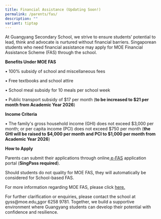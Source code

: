 ```yaml
---
title: Financial Assistance (Updating Soon!)
permalink: /parents/fas/
description: ""
variant: tiptap
---
```

<p>At Guangyang Secondary School, we strive to ensure students’ potential
to lead, think and advocate is nurtured without financial barriers. Singaporean
students who need financial assistance may apply for MOE Financial Assistance
Scheme (FAS) through the school.</p>
<p><strong>Benefits Under MOE FAS</strong>
</p>
<p>• 100% subsidy of school and miscellaneous fees</p>
<p>• Free textbooks and school attire</p>
<p>• School meal subsidy for 10 meals per school week</p>
<p>• Public transport subsidy of $17 per month (<strong>to be increased to $21 per month from Academic Year 2026</strong>)</p>
<p><strong>Income Criteria</strong>
</p>
<p>• The family's gross household income (GHI) does not exceed $3,000 per
month; or per capita income (PCI) does not exceed $750 per month (<strong>the GHI will be raised to $4,000 per month and PCI to $1,000 per month from Academic Year 2026</strong>)</p>
<p><strong>How to Apply</strong>
</p>
<p>Parents can submit their applications through online<a href="https://form.gov.sg/68b7e92465cd36be287889c6" rel="noopener noreferrer nofollow" target="_blank">&nbsp;e-FAS</a>&nbsp;application
portal (<strong>SingPass required</strong>).</p>
<p>Should students do not quality for MOE FAS, they will automatically be
considered for School-based FAS.</p>
<p>For more information regarding MOE FAS, please click&nbsp;<a href="https://www.moe.gov.sg/financial-matters/financial-assistance" rel="noopener noreferrer nofollow" target="_blank">here.</a>
</p>
<p>For further clarification or enquiries, please contact the school at&nbsp;
<a rel="noopener noreferrer nofollow" target="_blank">gyss@moe.edu</a><a href="mailto:gyss@moe.edu.sg" rel="noopener noreferrer nofollow" target="_blank">.sg</a>or 6258 9781. Together, we build a
supportive environment where Guangyang students can develop their potential
with confidence and resilience.</p>
<p>&nbsp;</p>